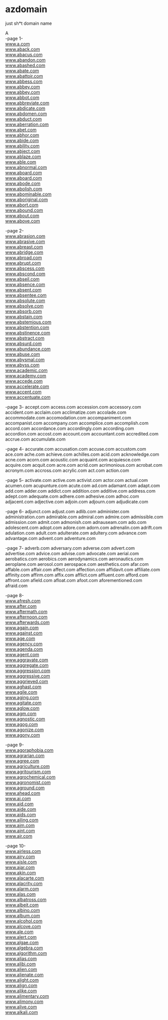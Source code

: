 # azdomain
just sh*t domain name  
  
A  
-page 1-  
www.a.com  
www.aback.com  
www.abacus.com  
www.abandon.com  
www.abashed.com  
www.abate.com  
www.abattoir.com  
www.abbess.com  
www.abbey.com  
www.abbey.com  
www.abbot.com  
www.abbreviate.com  
www.abdicate.com  
www.abdomen.com  
www.abduct.com  
www.aberration.com  
www.abet.com  
www.abhor.com  
www.abide.com  
www.ability.com  
www.abject.com  
www.ablaze.com  
www.able.com  
www.abnormal.com  
www.aboard.com  
www.aboard.com  
www.abode.com  
www.abolish.com  
www.abominable.com  
www.aboriginal.com  
www.abort.com  
www.abound.com  
www.about.com  
www.above.com  
  
-page 2-  
www.abrasion.com  
www.abrasive.com  
www.abreast.com  
www.abridge.com  
www.abroad.com  
www.abrupt.com  
www.abscess.com  
www.abscond.com  
www.abseil.com  
www.absence.com  
www.absent.com  
www.absentee.com  
www.absolute.com  
www.absolve.com  
www.absorb.com  
www.abstain.com  
www.abstemious.com  
www.abstention.com  
www.abstinence.com  
www.abstract.com  
www.absurd.com  
www.abundance.com  
www.abuse.com  
www.abysmal.com  
www.abyss.com  
www.academic.com  
www.academy.com  
www.accede.com  
www.accelerate.com  
www.accent.com  
www.accentuate.com  
  
-page 3-
accept.com
access.com
accession.com
accessory.com
accident.com
acclaim.com
acclimatize.com
accolade.com
accommodate.com
accomodation.com
accompaniment.com
accompanist.com
accompany.com
accomplice.com
accomplish.com
accord.com
accordance.com
accordingly.com
according.com
accordion.com
accost.com
account.com
accountant.com
accredited.com
accrue.com
accumulate.com

-page 4-
accurate.com
accusation.com
accuse.com
accustom.com
ace.com
ache.com
achieve.com
achilles.com
acid.com
acknowledge.com
acne.com
acorn.com
acoustic.com
acquaint.com
acquiesce.com
acquire.com
acquit.com
acre.com
acrid.com
acrimonious.com
acrobat.com
acronym.com
accross.com
acrylic.com
act.com
action.com

-page 5-
activate.com
active.com
activist.com
actor.com
actual.com
acumen.com
acupunture.com
acute.com
ad.com
adamant.com
adapt.com
add.com
adder.com
addict.com
addition.com
additive.com
address.com
adept.com
adequate.com
adhere.com
adhesive.com
adhoc.com
adjacent.com
adjective.com
adjoin.com
adjourn.com
adjudicate.com

-page 6-
adjunct.com
adjust.com
adlib.com
administer.com
administration.com
admirable.com
admiral.com
admire.com
admissible.com
admission.com
admit.com
admonish.com
adnauseam.com
ado.com
adolescent.com
adopt.com
adore.com
adorn.com
adrenalin.com
adrift.com
adulation.com
adult.com
adulterate.com
adultery.com
advance.com
advantage.com
advent.com
adventure.com

-page 7-
adverb.com
adversary.com
adverse.com
advert.com
advertise.com
advice.com
advise.com
advocate.com
aerial.com
aerobatics.com
aerobics.com
aerodynamics.com
aeronautics.com
aeroplane.com
aerosol.com
aerospace.com
aesthetics.com
afar.com
affable.com
affair.com
affect.com
affection.com
affidavit.com
affiliate.com
affinity.com
affirm.com
affix.com
afflict.com
affluent.com
afford.com
affront.com
afield.com
afloat.com
afoot.com
aforementioned.com
afraid.com
  
-page 8-  
www.afresh.com  
www.after.com  
www.aftermath.com  
www.afternoon.com  
www.afterwards.com  
www.again.com  
www.against.com  
www.age.com  
www.agency.com  
www.agenda.com  
www.agent.com  
www.aggravate.com  
www.aggregate.com  
www.aggression.com  
www.aggressive.com  
www.aggrieved.com  
www.aghast.com  
www.agile.com  
www.aging.com  
www.agitate.com  
www.aglow.com  
www.agm.com  
www.agnostic.com  
www.agog.com  
www.agonize.com  
www.agony.com  
  
-page 9-  
www.agoraphobia.com  
www.agrarian.com  
www.agree.com  
www.agriculture.com  
www.agritourism.com  
www.agrochemical.com  
www.agronomist.com  
www.aground.com  
www.ahead.com  
www.ai.com  
www.aid.com  
www.aide.com  
www.aids.com  
www.ailing.com  
www.aim.com  
www.aint.com  
www.air.com  
  
-page 10-  
www.airless.com  
www.airy.com  
www.aisle.com  
www.ajar.com  
www.akin.com  
www.alacarte.com  
www.alacrity.com  
www.alarm.com  
www.alas.com  
www.albatross.com  
www.albeit.com  
www.albino.com  
www.album.com  
www.alcohol.com  
www.alcove.com  
www.ale.com  
www.alert.com  
www.algae.com  
www.algebra.com  
www.algorithm.com  
www.alias.com  
www.alibi.com  
www.alien.com  
www.alienate.com  
www.alight.com  
www.align.com  
www.alike.com  
www.alimentary.com  
www.alimony.com  
www.alive.com  
www.alkali.com  
